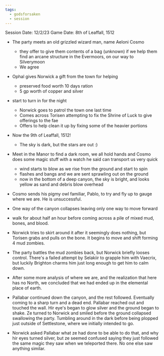 ```yaml
---
tags:
  - godsforsaken
  - session
---
```

Session Date: 12/2/23
Game Date: 8th of Leaffall, 1512

- The party meets an old grizzled wizard man, name Aeloni Cosmo
	- they offer to give them contents of a bag (unknown) if we help them find an arcane structure in the Evermoors, on our way to Silverymoon
	- We agree
- Ophal gives Norwick a gift from the town for helping
	- preserved food worth 10 days ration
	- 5 gp worth of copper and silver
- start to turn in for the night
	- Norwick goes to patrol the town one last time
	- Comes across Torisen attempting to fix the Shrine of Luck to give offerings to the fae
	- Offers to help clean it up by fixing some of the heavier portions

- Now the 9th of Leaffall, 1512!
	- The sky is dark, but the stars are out :)

- Meet in the Manor to find a dark room, we all hold hands and Cosmo does some magic stuff with a watch he said can transport us very quick
	- wind starts to blow as we rise from the ground and start to spin
	- flashes and bangs and we are sent sprawling out on the ground
	- now in the bottom of a deep canyon, the sky is bright, and looks yellow as sand and debris blow overhead
- Cosmo sends his pigmy owl familiar, Pablo, to try and fly up to gauge where we are. He is unsuccessful.
- One way of the canyon collapses leaving only one way to move forward
- walk for about half an hour before coming across a pile of mixed mud, bones, and blood.
- Norwick tries to skirt around it after it seemingly does nothing, but Torisen grabs and pulls on the bone. It begins to move and shift forming 4 mud zombies.
- The party battles the mud zombies back, but Norwick briefly looses control. There's a failed attempt by Selakiir to grapple him with Vaecrix, but luckily Brighton charms him just long enough to get him to calm down.

- After some more analysis of where we are, and the realization that here has no North, we concluded that we had ended up in the elemental place of earth.
- Pallabar continued down the canyon, and the rest followed. Eventually coming to a sharp turn and a dead end. Pallabar reached out and touched the wall. Hir eye's began to glow silver and the ground began to shake. Ze turned to Norwick and smiled before the ground collapsed swallowing the party. Tumbling around in the dark before being plopped just outside of Settlestone, where we initially intended to go.

- Norwick asked Pallabar what ze had done to be able to do that, and why hir eyes turned silver, but ze seemed confused saying they just followed the same magic they saw when we teleported there. No one else saw anything similar.